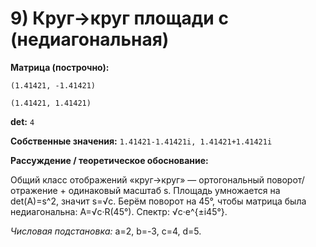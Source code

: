 # 9) Круг→круг площади c (недиагональная)

**Матрица (построчно):**

`(1.41421, -1.41421)`

`(1.41421, 1.41421)`

**det:** `4`

**Собственные значения:** `1.41421-1.41421i, 1.41421+1.41421i`

**Рассуждение / теоретическое обоснование:**

Общий класс отображений «круг→круг» — ортогональный поворот/отражение + одинаковый масштаб s. Площадь умножается на det(A)=s^2, значит s=√c. Берём поворот на 45°, чтобы матрица была недиагональна: A=√c·R(45°). Спектр: √c·e^{±i45°}.

*Числовая подстановка:* a=2, b=-3, c=4, d=5.
